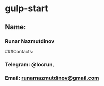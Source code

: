 # gulp-start
## Name:
### Runar Nazmutdinov
###Contacts:
### Telegram: @locrun,
### Email: runarnazmutdinov@gmail.com
